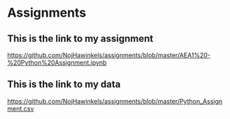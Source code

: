 # Assignments
## This is the link to my assignment
https://github.com/NojHawinkels/assignments/blob/master/AEA1%20-%20Python%20Assignment.ipynb
## This is the link to my data
https://github.com/NojHawinkels/assignments/blob/master/Python_Assignment.csv
